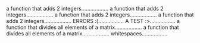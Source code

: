 a function that adds 2 integers..................
a function that adds 2 integers..................
a function that adds 2 integers..................
a function that adds 2 integers..................
ERRORS :(.................
A TEST :>.................
a function that divides all elements of a matrix..................
a function that divides all elements of a matrix..................
whitespaces.................
